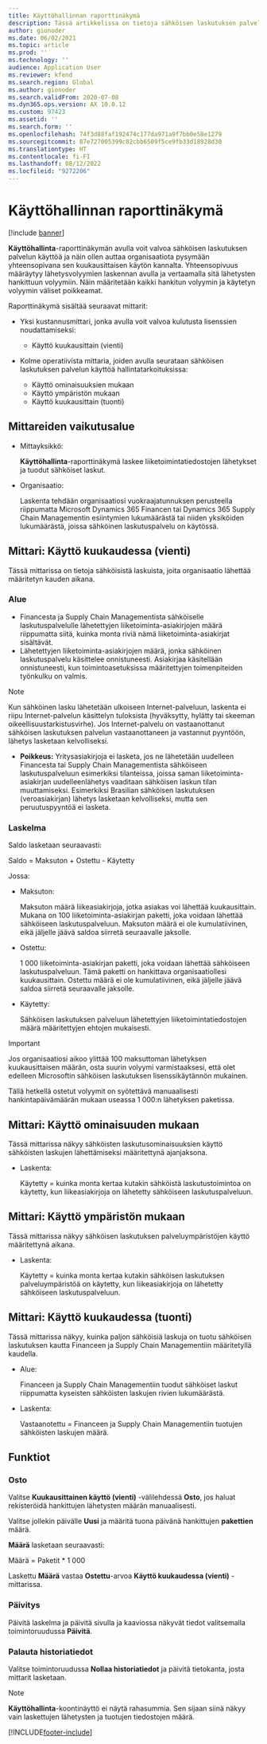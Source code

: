```yaml
---
title: Käyttöhallinnan raporttinäkymä
description: Tässä artikkelissa on tietoja sähköisen laskutuksen palvelun käyttöhallinnan raporttinäkymän käytöstä ja yhteensopivana pysymisestä.
author: gionoder
ms.date: 06/02/2021
ms.topic: article
ms.prod: ''
ms.technology: ''
audience: Application User
ms.reviewer: kfend
ms.search.region: Global
ms.author: gionoder
ms.search.validFrom: 2020-07-08
ms.dyn365.ops.version: AX 10.0.12
ms.custom: 97423
ms.assetid: ''
ms.search.form: ''
ms.openlocfilehash: 74f3d88faf192474c177da971a9f7bb0e58e1279
ms.sourcegitcommit: 87e727005399c82cbb6509f5ce9fb33d18928d30
ms.translationtype: HT
ms.contentlocale: fi-FI
ms.lasthandoff: 08/12/2022
ms.locfileid: "9272206"
---
```

# <a name="usage-management-dashboard"></a>Käyttöhallinnan raporttinäkymä

[!include [banner](../includes/banner.md)]

**Käyttöhallinta**-raporttinäkymän avulla voit valvoa sähköisen laskutuksen palvelun käyttöä ja näin ollen auttaa organisaatiota pysymään yhteensopivana sen kuukausittaisen käytön kannalta. Yhteensopivuus määräytyy lähetysvolyymien laskennan avulla ja vertaamalla sitä lähetysten hankittuun volyymiin. Näin määritetään kaikki hankitun volyymin ja käytetyn volyymin väliset poikkeamat.

Raporttinäkymä sisältää seuraavat mittarit:

- Yksi kustannusmittari, jonka avulla voit valvoa kulutusta lisenssien noudattamiseksi:

    - Käyttö kuukausittain (vienti)

- Kolme operatiivista mittaria, joiden avulla seurataan sähköisen laskutuksen palvelun käyttöä hallintatarkoituksissa:

    - Käyttö ominaisuuksien mukaan
    - Käyttö ympäristön mukaan
    - Käyttö kuukausittain (tuonti)

## <a name="measurement-scope"></a>Mittareiden vaikutusalue

- Mittayksikkö: 

    **Käyttöhallinta**-raporttinäkymä laskee liiketoimintatiedostojen lähetykset ja tuodut sähköiset laskut.

- Organisaatio: 

    Laskenta tehdään organisaatiosi vuokraajatunnuksen perusteella riippumatta Microsoft Dynamics 365 Financen tai Dynamics 365 Supply Chain Managementin esiintymien lukumäärästä tai niiden yksiköiden lukumäärästä, joissa sähköinen laskutuspalvelu on käytössä.


## <a name="indicator-usage-per-month-export"></a>Mittari: Käyttö kuukaudessa (vienti)

Tässä mittarissa on tietoja sähköisistä laskuista, joita organisaatio lähettää määritetyn kauden aikana.

### <a name="scope"></a>Alue
- Financesta ja Supply Chain Managementista sähköiselle laskutuspalvelulle lähetettyjen liiketoiminta-asiakirjojen määrä riippumatta siitä, kuinka monta riviä nämä liiketoiminta-asiakirjat sisältävät.
- Lähetettyjen liiketoiminta-asiakirjojen määrä, jonka sähköinen laskutuspalvelu käsittelee onnistuneesti. Asiakirjaa käsitellään onnistuneesti, kun toimintoasetuksissa määritettyjen toimenpiteiden työnkulku on valmis.

> [!NOTE]
> Kun sähköinen lasku lähetetään ulkoiseen Internet-palveluun, laskenta ei riipu Internet-palvelun käsittelyn tuloksista (hyväksytty, hylätty tai skeeman oikeellisuustarkistusvirhe). Jos Internet-palvelu on vastaanottanut sähköisen laskutuksen palvelun vastaanottaneen ja vastannut pyyntöön, lähetys lasketaan kelvolliseksi.

- **Poikkeus:** Yritysasiakirjoja ei lasketa, jos ne lähetetään uudelleen Financesta tai Supply Chain Managementista sähköiseen laskutuspalveluun esimerkiksi tilanteissa, joissa saman liiketoiminta-asiakirjan uudelleenlähetys vaaditaan sähköisen laskun tilan muuttamiseksi. Esimerkiksi Brasilian sähköisen laskutuksen (veroasiakirjan) lähetys lasketaan kelvolliseksi, mutta sen peruutuspyyntöä ei lasketa.


### <a name="calculation"></a>Laskelma

Saldo lasketaan seuraavasti:

Saldo = Maksuton + Ostettu - Käytetty

Jossa:

- Maksuton:
  
    Maksuton määrä liikeasiakirjoja, jotka asiakas voi lähettää kuukausittain. Mukana on 100 liiketoiminta-asiakirjan paketti, joka voidaan lähettää sähköiseen laskutuspalveluun. Maksuton määrä ei ole kumulatiivinen, eikä jäljelle jäävä saldoa siirretä seuraavalle jaksolle.
  
- Ostettu:
  
    1 000 liiketoiminta-asiakirjan paketti, joka voidaan lähettää sähköiseen laskutuspalveluun. Tämä paketti on hankittava organisaatiollesi kuukausittain. Ostettu määrä ei ole kumulatiivinen, eikä jäljelle jäävä saldoa siirretä seuraavalle jaksolle.
  
- Käytetty: 

    Sähköisen laskutuksen palveluun lähetettyjen liiketoimintatiedostojen määrä määritettyjen ehtojen mukaisesti.
   
> [!IMPORTANT]
> Jos organisaatiosi aikoo ylittää 100 maksuttoman lähetyksen kuukausittaisen määrän, osta suurin volyymi varmistaaksesi, että olet edelleen Microsoftin sähköisen laskutuksen lisenssikäytännön mukainen.
>
> Tällä hetkellä ostetut volyymit on syötettävä manuaalisesti hankintapäivämäärän mukaan useassa 1 000:n lähetyksen paketissa.

## <a name="indicator-usage-by-feature"></a>Mittari: Käyttö ominaisuuden mukaan

Tässä mittarissa näkyy sähköisten laskutusominaisuuksien käyttö sähköisten laskujen lähettämiseksi määritettynä ajanjaksona.

- Laskenta:
  
    Käytetty = kuinka monta kertaa kutakin sähköistä laskutustoimintoa on käytetty, kun liikeasiakirjoja on lähetetty sähköiseen laskutuspalveluun.

## <a name="indicator-usage-by-environment"></a>Mittari: Käyttö ympäristön mukaan

Tässä mittarissa näkyy sähköisen laskutuksen palveluympäristöjen käyttö määritettynä aikana.

- Laskenta:
    
    Käytetty = kuinka monta kertaa kutakin sähköisen laskutuksen palveluympäristöä on käytetty, kun liikeasiakirjoja on lähetetty sähköiseen laskutuspalveluun.

## <a name="indicator-usage-per-month-import"></a>Mittari: Käyttö kuukaudessa (tuonti)

Tässä mittarissa näkyy, kuinka paljon sähköisiä laskuja on tuotu sähköisen laskutuksen kautta Financeen ja Supply Chain Managementiin määritetyllä kaudella.

- Alue:

    Financeen ja Supply Chain Managementiin tuodut sähköiset laskut riippumatta kyseisten sähköisten laskujen rivien lukumäärästä.

- Laskenta:

    Vastaanotettu = Financeen ja Supply Chain Managementiin tuotujen sähköisten laskujen määrä.

## <a name="functions"></a>Funktiot
### <a name="purchase"></a>Osto

Valitse **Kuukausittainen käyttö (vienti)** -välilehdessä **Osto**, jos haluat rekisteröidä hankittujen lähetysten määrän manuaalisesti.

Valitse jollekin päivälle **Uusi** ja määritä tuona päivänä hankittujen **pakettien** määrä.

**Määrä** lasketaan seuraavasti:

Määrä = Paketit * 1 000

Laskettu **Määrä** vastaa **Ostettu**-arvoa **Käyttö kuukaudessa (vienti)** -mittarissa.

### <a name="update"></a>Päivitys

Päivitä laskelma ja päivitä sivulla ja kaaviossa näkyvät tiedot valitsemalla toimintoruudussa **Päivitä**.

### <a name="reset-history-data"></a>Palauta historiatiedot

Valitse toimintoruudussa **Nollaa historiatiedot** ja päivitä tietokanta, josta mittarit lasketaan.




> [!NOTE]
> **Käyttöhallinta**-koontinäyttö ei näytä rahasummia. Sen sijaan siinä näkyy vain laskettujen lähetysten ja tuotujen tiedostojen määrä.

[!INCLUDE[footer-include](../../includes/footer-banner.md)]
